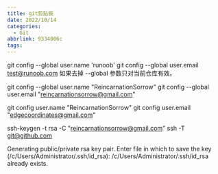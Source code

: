 ```yaml
---
title: git剪贴板
date: 2022/10/14
categories:
  - Git
abbrlink: 9334006c
tags:
---
```



git config --global user.name 'runoob'
git config --global user.email test@runoob.com
如果去掉 --global 参数只对当前仓库有效。

git config --global user.name "ReincarnationSorrow"
git config --global user.email "reincarnationsorrow@gmail.com"

git config user.name "ReincarnationSorrow"
git config user.email "edgecoordinates@gmail.com"

ssh-keygen -t rsa -C "reincarnationsorrow@gmail.com"
ssh -T git@github.com

Generating public/private rsa key pair.
Enter file in which to save the key (/c/Users/Administrator/.ssh/id_rsa):
/c/Users/Administrator/.ssh/id_rsa already exists.